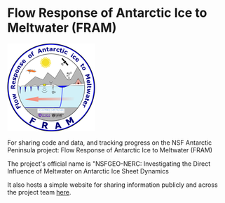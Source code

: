 # Flow Response of Antarctic Ice to Meltwater (FRAM)

 ![logo](pictures/FRAM_logo_FINAL_small.png)


 For sharing code and data, and tracking progress on the NSF Antarctic Peninsula project: Flow Response of Antarctic Ice to Meltwater (FRAM)

 The project's official name is "NSFGEO-NERC: Investigating the Direct Influence of Meltwater on Antarctic Ice Sheet Dynamics

 It also hosts a simple website for sharing information publicly and across the project team [here](https://ldeo-glaciology.github.io/AntPen_NSF_NERC/).



